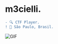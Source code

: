 
#                                                                    m3cielli.



```diff
- 🔍 CTF Player.
! 📍 São Paulo, Brasil.
```

<img align="center" alt="GIF" src="https://cdn.discordapp.com/attachments/790761120691781632/811983770089029663/ezgif.com-gif-maker_3.jpg"/>











 
